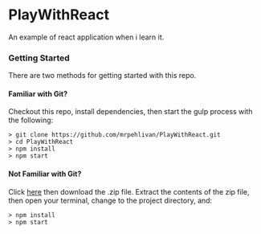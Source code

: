 # PlayWithReact

An example of react application when i learn it.

### Getting Started

There are two methods for getting started with this repo.

#### Familiar with Git?
Checkout this repo, install dependencies, then start the gulp process with the following:

```
> git clone https://github.com/mrpehlivan/PlayWithReact.git
> cd PlayWithReact
> npm install
> npm start
```

#### Not Familiar with Git?
Click [here](https://github.com/mrpehlivan/PlayWithReact/releases) then download the .zip file.  Extract the contents of the zip file, then open your terminal, change to the project directory, and:

```
> npm install
> npm start
```
